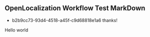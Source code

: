 ## OpenLocalization Workflow Test MarkDown
* b2b9cc73-93d4-4518-a45f-c9d68818e1a6 
thanks!

Hello world